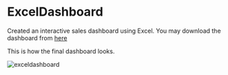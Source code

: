 # ExcelDashboard
Created an interactive sales dashboard using Excel. 
You may download the dashboard from [here](https://github.com/tanuverma25/ExcelDashboard/blob/main/exceldashboard.xlsx)

This is how the final dashboard looks.

![exceldashboard](https://github.com/user-attachments/assets/0b7c5f4f-a152-4af9-9b13-9aed7b92ee15)
